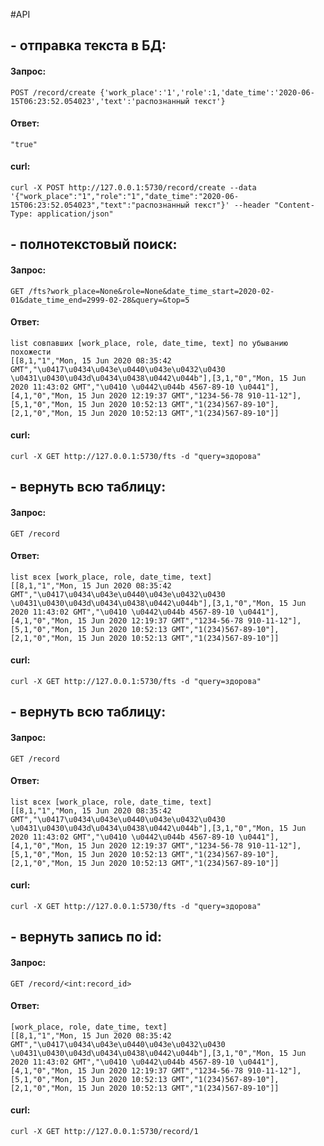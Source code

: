 #API
## - отправка текста в БД:
#### Запрос:
```
POST /record/create {'work_place':'1','role':1,'date_time':'2020-06-15T06:23:52.054023','text':'распознанный текст'}
```
#### Ответ:
```
"true"
```
#### curl:
```
curl -X POST http://127.0.0.1:5730/record/create --data '{"work_place":"1","role":"1","date_time":"2020-06-15T06:23:52.054023","text":"распознанный текст"}' --header "Content-Type: application/json"

```

## - полнотекстовый поиск:
#### Запрос:
```
GET /fts?work_place=None&role=None&date_time_start=2020-02-01&date_time_end=2999-02-28&query=&top=5
```
#### Ответ:
```
list совпавших [work_place, role, date_time, text] по убыванию похожести
[[8,1,"1","Mon, 15 Jun 2020 08:35:42 GMT","\u0417\u0434\u043e\u0440\u043e\u0432\u0430 \u0431\u0430\u043d\u0434\u0438\u0442\u044b"],[3,1,"0","Mon, 15 Jun 2020 11:43:02 GMT","\u0410 \u0442\u044b 4567-89-10 \u0441"],[4,1,"0","Mon, 15 Jun 2020 12:19:37 GMT","1234-56-78 910-11-12"],[5,1,"0","Mon, 15 Jun 2020 10:52:13 GMT","1(234)567-89-10"],[2,1,"0","Mon, 15 Jun 2020 10:52:13 GMT","1(234)567-89-10"]]
```
#### curl:
```
curl -X GET http://127.0.0.1:5730/fts -d "query=здорова"
```

## - вернуть всю таблицу:
#### Запрос:
```
GET /record
```
#### Ответ:
```
list всех [work_place, role, date_time, text]
[[8,1,"1","Mon, 15 Jun 2020 08:35:42 GMT","\u0417\u0434\u043e\u0440\u043e\u0432\u0430 \u0431\u0430\u043d\u0434\u0438\u0442\u044b"],[3,1,"0","Mon, 15 Jun 2020 11:43:02 GMT","\u0410 \u0442\u044b 4567-89-10 \u0441"],[4,1,"0","Mon, 15 Jun 2020 12:19:37 GMT","1234-56-78 910-11-12"],[5,1,"0","Mon, 15 Jun 2020 10:52:13 GMT","1(234)567-89-10"],[2,1,"0","Mon, 15 Jun 2020 10:52:13 GMT","1(234)567-89-10"]]
```
#### curl:
```
curl -X GET http://127.0.0.1:5730/fts -d "query=здорова"
```

## - вернуть всю таблицу:
#### Запрос:
```
GET /record
```
#### Ответ:
```
list всех [work_place, role, date_time, text]
[[8,1,"1","Mon, 15 Jun 2020 08:35:42 GMT","\u0417\u0434\u043e\u0440\u043e\u0432\u0430 \u0431\u0430\u043d\u0434\u0438\u0442\u044b"],[3,1,"0","Mon, 15 Jun 2020 11:43:02 GMT","\u0410 \u0442\u044b 4567-89-10 \u0441"],[4,1,"0","Mon, 15 Jun 2020 12:19:37 GMT","1234-56-78 910-11-12"],[5,1,"0","Mon, 15 Jun 2020 10:52:13 GMT","1(234)567-89-10"],[2,1,"0","Mon, 15 Jun 2020 10:52:13 GMT","1(234)567-89-10"]]
```
#### curl:
```
curl -X GET http://127.0.0.1:5730/fts -d "query=здорова"
```

## - вернуть запись по id:
#### Запрос:
```
GET /record/<int:record_id>
```
#### Ответ:
```
[work_place, role, date_time, text]
[[8,1,"1","Mon, 15 Jun 2020 08:35:42 GMT","\u0417\u0434\u043e\u0440\u043e\u0432\u0430 \u0431\u0430\u043d\u0434\u0438\u0442\u044b"],[3,1,"0","Mon, 15 Jun 2020 11:43:02 GMT","\u0410 \u0442\u044b 4567-89-10 \u0441"],[4,1,"0","Mon, 15 Jun 2020 12:19:37 GMT","1234-56-78 910-11-12"],[5,1,"0","Mon, 15 Jun 2020 10:52:13 GMT","1(234)567-89-10"],[2,1,"0","Mon, 15 Jun 2020 10:52:13 GMT","1(234)567-89-10"]]
```
#### curl:
```
curl -X GET http://127.0.0.1:5730/record/1
```